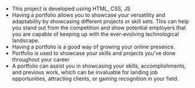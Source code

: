 - This project is developed usimg HTML, CSS, JS
- Having a portfolio allows you to showcase your versatility and adaptability by showcasing different projects or skill sets. This can help you stand out from the competition and show potential employers that you are capable of keeping up with the ever-evolving technological landscape.
- Having a portfolio is a good way of growing your online presence.
- Portfolio is used to showcase your skills and projects you've done throughout your career
- A portfolio can assist you in showcasing your skills, accomplishments, and previous work, which can be invaluable for landing job opportunities, attracting clients, or gaining recognition in your field.

<!---
AAEMR-FSWD/AAEMR-FSWD is a ✨ special ✨ repository because its `README.md` (this file) appears on your GitHub profile.
You can click the Preview link to take a look at your changes.
--->

